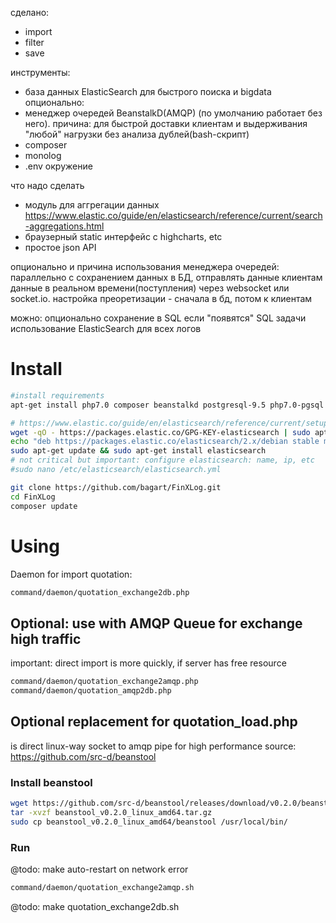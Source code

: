 сделано: 
 - import
 - filter
 - save

инструменты:
 - база данных ElasticSearch для быстрого поиска и bigdata
опционально: 
 - менеджер очередей BeanstalkD(AMQP) (по умолчанию работает без него). причина: для быстрой доставки клиентам и выдерживания "любой" нагрузки без анализа дублей(bash-скрипт)
 - composer
 - monolog
 - .env  окружение


что надо сделать
 - модуль для аггрегации данных https://www.elastic.co/guide/en/elasticsearch/reference/current/search-aggregations.html
 - браузерный  static интерфейс с highcharts, etc
 - простое json API 

опционально и причина использования менеджера очередей: 
параллельно с сохранением данных в БД, отправлять данные клиентам данные в реальном времени(поступления) через websocket или socket.io.
настройка преоретизации - сначала в бд, потом к клиентам

можно:
опционально сохранение в SQL если "появятся" SQL задачи
использование ElasticSearch для всех логов


# Install
```bash
#install requirements
apt-get install php7.0 composer beanstalkd postgresql-9.5 php7.0-pgsql 

# https://www.elastic.co/guide/en/elasticsearch/reference/current/setup-repositories.html
wget -qO - https://packages.elastic.co/GPG-KEY-elasticsearch | sudo apt-key add -
echo "deb https://packages.elastic.co/elasticsearch/2.x/debian stable main" | sudo tee -a /etc/apt/sources.list.d/elasticsearch-2.x.list
sudo apt-get update && sudo apt-get install elasticsearch
# not critical but important: configure elasticsearch: name, ip, etc
#sudo nano /etc/elasticsearch/elasticsearch.yml

git clone https://github.com/bagart/FinXLog.git
cd FinXLog
composer update
```



# Using
Daemon for import quotation:

```bash
command/daemon/quotation_exchange2db.php
```

## Optional: use with AMQP Queue for exchange high traffic
important: direct import is more quickly, if server has free resource

```bash
command/daemon/quotation_exchange2amqp.php
command/daemon/quotation_amqp2db.php
```

## Optional replacement for quotation_load.php
is direct linux-way socket to amqp pipe for high performance
source: https://github.com/src-d/beanstool
### Install beanstool
```bash
wget https://github.com/src-d/beanstool/releases/download/v0.2.0/beanstool_v0.2.0_linux_amd64.tar.gz
tar -xvzf beanstool_v0.2.0_linux_amd64.tar.gz
sudo cp beanstool_v0.2.0_linux_amd64/beanstool /usr/local/bin/
```
### Run
@todo: make auto-restart on network error
```bash
command/daemon/quotation_exchange2amqp.sh
```

@todo: make quotation_exchange2db.sh
